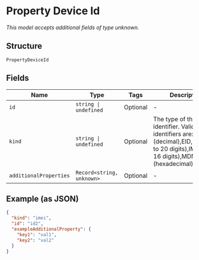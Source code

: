 
# Property Device Id

*This model accepts additional fields of type unknown.*

## Structure

`PropertyDeviceId`

## Fields

| Name | Type | Tags | Description |
|  --- | --- | --- | --- |
| `id` | `string \| undefined` | Optional | - |
| `kind` | `string \| undefined` | Optional | The type of the device identifier. Valid types of identifiers are:ESN (decimal),EID,ICCID (up to 20 digits),IMEI (up to 16 digits),MDN,MEID (hexadecimal),MSISDN. |
| `additionalProperties` | `Record<string, unknown>` | Optional | - |

## Example (as JSON)

```json
{
  "kind": "imei",
  "id": "id2",
  "exampleAdditionalProperty": {
    "key1": "val1",
    "key2": "val2"
  }
}
```

